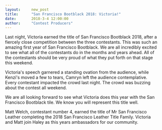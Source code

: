 ```yaml
---
layout:     new_post
title:      "San Francisco Bootblack 2018: Victoria!"
date:       2018-3-4 12:00:00
author:     "Contest Producers"
---
```


Last night, Victoria earned the title of San Francisco Bootblack 2018, after a fiercely close competition between the three contestants. This was such an amazing first year of San Francisco Bootblack. We are all incredibly excited to see what all of the contestants do in the months and years ahead. All of the contestants should be very proud of what they put forth on that stage this weekend.

Victoria's speech garnered a standing ovation from the audience, while Kenzi's moved a few to tears, Camryn left the audience contemplative. Every contestant impacted the crowd last night. The crowd was buzzing about the contest all weekend.  

We are all looking forward to see what Victoria does this year with the San Francisco Bootblack tile. We know you will represent this title well.

Matt Welch, contestant number 4, earned the title of Mr San Francisco Leather completing the 2018 San Francisco Leather Title Family. Victoria and Matt join Haley as this years ambassadors for our community.
